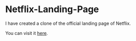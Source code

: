 # Netflix-Landing-Page

I have created a clone of the official landing page of Netflix.<br>

You can visit it [here]( https://lagan-dev.github.io/Netflix-Landing-Page/).
